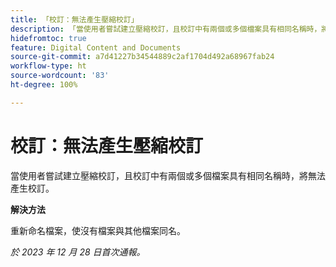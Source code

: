 ```yaml
---
title: 「校訂：無法產生壓縮校訂」
description: 「當使用者嘗試建立壓縮校訂，且校訂中有兩個或多個檔案具有相同名稱時，將無法產生校訂。」
hidefromtoc: true
feature: Digital Content and Documents
source-git-commit: a7d41227b34544889c2af1704d492a68967fab24
workflow-type: ht
source-wordcount: '83'
ht-degree: 100%

---
```



# 校訂：無法產生壓縮校訂

<!--WF and WFP TOCs-->

當使用者嘗試建立壓縮校訂，且校訂中有兩個或多個檔案具有相同名稱時，將無法產生校訂。

**解決方法**

重新命名檔案，使沒有檔案與其他檔案同名。

_於 2023 年 12 月 28 日首次通報。_
